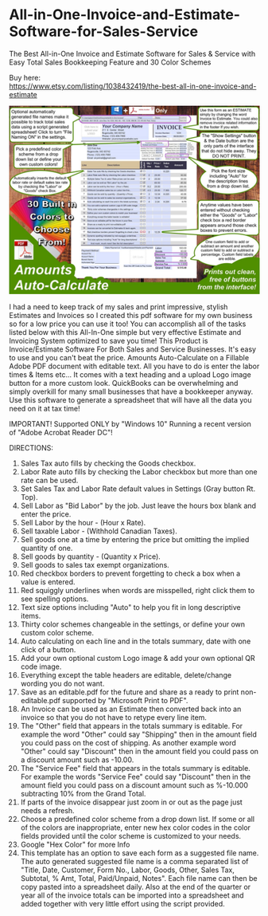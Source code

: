 # All-in-One-Invoice-and-Estimate-Software-for-Sales-Service
The Best All-in-One Invoice and Estimate Software for Sales &amp; Service with Easy Total Sales Bookkeeping Feature and 30 Color Schemes

Buy here:  
https://www.etsy.com/listing/1038432419/the-best-all-in-one-invoice-and-estimate  
  
![alt text](https://github.com/JasonMayberry/All-in-One-Invoice-and-Estimate-Software-for-Sales-Service/blob/Master/FirstImage.jpg?raw=true)
  
I had a need to keep track of my sales and print impressive, stylish Estimates and Invoices so I created this pdf software for my own business so for a low price you can use it too! You can accomplish all of the tasks listed below with this All-In-One simple but very effective Estimate and Invoicing System optimized to save you time! This Product is Invoice/Estimate Software For Both Sales and Service Businesses. It's easy to use and you can't beat the price. Amounts Auto-Calculate on a Fillable Adobe PDF document with editable text. All you have to do is enter the labor times & Items etc... It comes with a text heading and a upload Logo image button for a more custom look. QuickBooks can be overwhelming and simply overkill for many small businesses that have a bookkeeper anyway. Use this software to generate a spreadsheet that will have all the data you need on it at tax time!

IMPORTANT!
Supported ONLY by "Windows 10" Running a recent version of "Adobe Acrobat Reader DC"!

DIRECTIONS:
1) Sales Tax auto fills by checking the Goods checkbox.
2) Labor Rate auto fills by checking the Labor checkbox but more than one rate can be used.
3) Set Sales Tax and Labor Rate default values in Settings (Gray button Rt. Top).
4) Sell Labor as "Bid Labor" by the job. Just leave the hours box blank and enter the price.
5) Sell Labor by the hour - (Hour x Rate).
6) Sell taxable Labor - (Withhold Canadian Taxes).
7) Sell goods one at a time by entering the price but omitting the implied quantity of one.
8) Sell goods by quantity - (Quantity x Price).
9) Sell goods to sales tax exempt organizations.
10) Red checkbox borders to prevent forgetting to check a box when a value is entered.
11) Red squiggly underlines when words are misspelled, right click them to see spelling options.
12) Text size options including "Auto" to help you fit in long descriptive items.
14) Thirty color schemes changeable in the settings, or define your own custom color scheme.
15) Auto calculating on each line and in the totals summary, date with one click of a button.
16) Add your own optional custom Logo image & add your own optional QR code image.
17) Everything except the table headers are editable, delete/change wording you do not want.
18) Save as an editable.pdf for the future and share as a ready to print non-editable.pdf supported by "Microsoft Print to PDF".
19) An Invoice can be used as an Estimate then converted back into an invoice so that you do not have to retype every line item.
20) The "Other" field that appears in the totals summary is editable. For example the word "Other" could say "Shipping" then in the amount field you could pass on the cost of shipping. As another example word "Other" could say "Discount" then in the amount field you could pass on a discount amount such as -10.00.
21) The "Service Fee" field that appears in the totals summary is editable. For example the words "Service Fee" could say "Discount" then in the amount field you could pass on a discount amount such as %-10.000 subtracting 10% from the Grand Total.
22) If parts of the invoice disappear just zoom in or out as the page just needs a refresh.
23) Choose a predefined color scheme from a drop down list. If some or all of the colors are inappropriate, enter new hex color codes in the color fields provided until the color scheme is customized to your needs.
24) Google "Hex Color" for more Info
25) This template has an option to save each form as a suggested file name. The auto generated suggested file name is a comma separated list of "Title, Date, Customer, Form No., Labor, Goods, Other, Sales Tax, Subtotal, % Amt, Total, Paid/Unpaid, Notes". Each file name can then be copy pasted into a spreadsheet daily. Also at the end of the quarter or year all of the invoice totals can be imported into a spreadsheet and added together with very little effort using the script provided.
